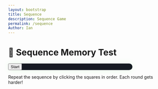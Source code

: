 ```yaml
---
layout: bootstrap
title: Sequence
description: Sequence Game
permalink: /sequence
Author: Ian
---
```


<div class="container text-center p-5">
  <h1 class="mb-4 text-success">🧠 Sequence Memory Test</h1>

  <div class="card game-card p-4 mx-auto" style="max-width: 400px;">
    <div id="grid" class="d-grid mx-auto mb-4" style="grid-template-columns: repeat(3, 80px); grid-gap: 10px;"></div>
    <button id="startSequenceBtn" class="btn btn-success">Start</button>
    <p class="mt-3 score" id="sequenceStats"></p>
  </div>

  <p class="mt-4 text-muted">Repeat the sequence by clicking the squares in order. Each round gets harder!</p>
</div>

<style>
  .game-card {
    background-color: #161b22;
    border: none;
    border-radius: 1rem;
    box-shadow: 0 0 20px rgba(0,255,0,0.1);
  }

  #grid button {
    width: 80px;
    height: 80px;
    border-radius: 0.5rem;
    background-color: #21262d;
    border: 2px solid #30363d;
    transition: background-color 0.2s;
  }

  #grid button.active {
    background-color: #2ea043;
  }

  #grid button:disabled {
    cursor: default;
  }
</style>

<script>
  const grid = document.getElementById('grid');
  const startBtn = document.getElementById('startSequenceBtn');
  const stats = document.getElementById('sequenceStats');

  let sequence = [];
  let userStep = 0;
  let level = 1;
  let buttons = [];

  function createGrid() {
    grid.innerHTML = '';
    buttons = [];
    for (let i = 0; i < 9; i++) {
      const btn = document.createElement('button');
      btn.disabled = true;
      btn.dataset.index = i;
      btn.addEventListener('click', () => handleUserInput(i));
      grid.appendChild(btn);
      buttons.push(btn);
    }
  }

  function flash(index) {
    buttons[index].classList.add('active');
    setTimeout(() => {
      buttons[index].classList.remove('active');
    }, 400);
  }

  function playSequence() {
    buttons.forEach(b => b.disabled = true);
    let i = 0;
    const interval = setInterval(() => {
      flash(sequence[i]);
      i++;
      if (i >= sequence.length) {
        clearInterval(interval);
        setTimeout(() => {
          buttons.forEach(b => b.disabled = false);
        }, 500);
      }
    }, 600);
  }

  function nextRound() {
    userStep = 0;
    const next = Math.floor(Math.random() * 9);
    sequence.push(next);
    stats.textContent = `🟢 Level ${level}`;
    playSequence();
  }

  function handleUserInput(index) {
    if (index === sequence[userStep]) {
      userStep++;
      if (userStep === sequence.length) {
        level++;
        setTimeout(nextRound, 800);
      }
    } else {
      stats.innerHTML = `❌ Wrong! You reached level <strong>${level}</strong>.`;
      sequence = [];
      level = 1;
      startBtn.textContent = "Try Again";
      buttons.forEach(b => b.disabled = true);
    }
  }

  startBtn.addEventListener('click', () => {
    createGrid();
    sequence = [];
    level = 1;
    nextRound();
    startBtn.textContent = "Restart";
  });
</script>

<script>
// filepath: /home/kasm-user/nighthawk/GenomeGamersFrontend/navigation/Worlds/world0.md
// ...existing code...

// --- Background Music ---
const music = new Audio('{{site.baseurl}}/assets/audio/smashbrosmaintheme.mp3'); // Change path as needed
music.loop = true;
music.volume = 0.5;

// Play music after first user interaction (required by browsers)
function startMusicOnce() {
  music.play().catch(() => {});
  window.removeEventListener('click', startMusicOnce);
  window.removeEventListener('keydown', startMusicOnce);
}
window.addEventListener('click', startMusicOnce);
window.addEventListener('keydown', startMusicOnce);
</script>